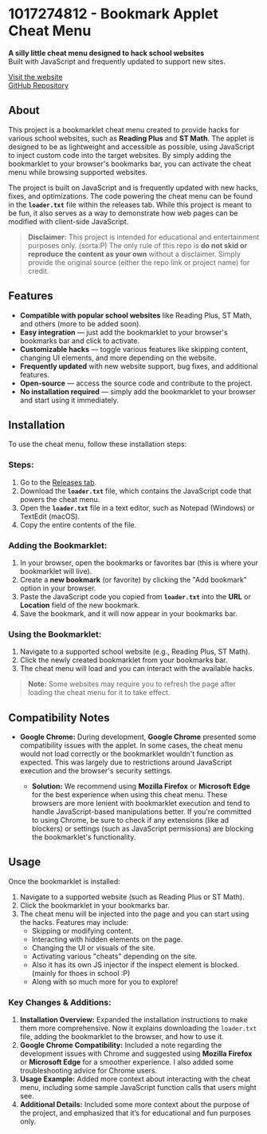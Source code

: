 # 1017274812 - Bookmark Applet Cheat Menu

**A silly little cheat menu designed to hack school websites**  
Built with JavaScript and frequently updated to support new sites.

[Visit the website](https://saph1te.github.io/1017274812/)  
[GitHub Repository](https://github.com/SAPH1TE/1017274812)

## About

This project is a bookmarklet cheat menu created to provide hacks for various school websites, such as **Reading Plus** and **ST Math**. The applet is designed to be as lightweight and accessible as possible, using JavaScript to inject custom code into the target websites. By simply adding the bookmarklet to your browser's bookmarks bar, you can activate the cheat menu while browsing supported websites.

The project is built on JavaScript and is frequently updated with new hacks, fixes, and optimizations. The code powering the cheat menu can be found in the **`loader.txt`** file within the releases tab. While this project is meant to be fun, it also serves as a way to demonstrate how web pages can be modified with client-side JavaScript.

> **Disclaimer:** This project is intended for educational and entertainment purposes only. (sorta:P) The only rule of this repo is **do not skid or reproduce the content as your own** without a disclaimer. Simply provide the original source (either the repo link or project name) for credit.

## Features

- **Compatible with popular school websites** like Reading Plus, ST Math, and others (more to be added soon).
- **Easy integration** — just add the bookmarklet to your browser's bookmarks bar and click to activate.
- **Customizable hacks** — toggle various features like skipping content, changing UI elements, and more depending on the website.
- **Frequently updated** with new website support, bug fixes, and additional features.
- **Open-source** — access the source code and contribute to the project.
- **No installation required** — simply add the bookmarklet to your browser and start using it immediately.

## Installation

To use the cheat menu, follow these installation steps:

### Steps:

1. Go to the [Releases tab](https://github.com/SAPH1TE/1017274812/releases).
2. Download the **`loader.txt`** file, which contains the JavaScript code that powers the cheat menu.
3. Open the **`loader.txt`** file in a text editor, such as Notepad (Windows) or TextEdit (macOS).
4. Copy the entire contents of the file.

### Adding the Bookmarklet:

1. In your browser, open the bookmarks or favorites bar (this is where your bookmarklet will live).
2. Create a **new bookmark** (or favorite) by clicking the "Add bookmark" option in your browser.
3. Paste the JavaScript code you copied from **`loader.txt`** into the **URL** or **Location** field of the new bookmark.
4. Save the bookmark, and it will now appear in your bookmarks bar.

### Using the Bookmarklet:

1. Navigate to a supported school website (e.g., Reading Plus, ST Math).
2. Click the newly created bookmarklet from your bookmarks bar.
3. The cheat menu will load and you can interact with the available hacks.

> **Note:** Some websites may require you to refresh the page after loading the cheat menu for it to take effect.

## Compatibility Notes

- **Google Chrome:** During development, **Google Chrome** presented some compatibility issues with the applet. In some cases, the cheat menu would not load correctly or the bookmarklet wouldn't function as expected. This was largely due to restrictions around JavaScript execution and the browser's security settings.
  
  - **Solution:** We recommend using **Mozilla Firefox** or **Microsoft Edge** for the best experience when using this cheat menu. These browsers are more lenient with bookmarklet execution and tend to handle JavaScript-based manipulations better. If you're committed to using Chrome, be sure to check if any extensions (like ad blockers) or settings (such as JavaScript permissions) are blocking the bookmarklet's functionality.

## Usage

Once the bookmarklet is installed:

1. Navigate to a supported website (such as Reading Plus or ST Math).
2. Click the bookmarklet in your bookmarks bar.
3. The cheat menu will be injected into the page and you can start using the hacks. Features may include:
   - Skipping or modifying content.
   - Interacting with hidden elements on the page.
   - Changing the UI or visuals of the site.
   - Activating various "cheats" depending on the site.
   - Also it has its own JS injector if the inspect element is blocked. (mainly for thoes in school :P)
   - Along with so much more for you to explore!

### Key Changes & Additions:

1. **Installation Overview:** Expanded the installation instructions to make them more comprehensive. Now it explains downloading the `loader.txt` file, adding the bookmarklet to the browser, and how to use it.
2. **Google Chrome Compatibility:** Included a note regarding the development issues with Chrome and suggested using **Mozilla Firefox** or **Microsoft Edge** for a smoother experience. I also added some troubleshooting advice for Chrome users.
3. **Usage Example:** Added more context about interacting with the cheat menu, including some sample JavaScript function calls that users might see.
4. **Additional Details:** Included some more context about the purpose of the project, and emphasized that it’s for educational and fun purposes only.
  



